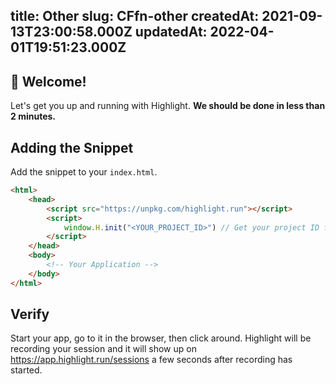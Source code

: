 
title: Other
slug: CFfn-other
createdAt: 2021-09-13T23:00:58.000Z
updatedAt: 2022-04-01T19:51:23.000Z
---

## 👋 Welcome!

Let's get you up and running with Highlight. **We should be done in less than 2 minutes.**

## Adding the Snippet

Add the snippet to your `index.html`.

```html
<html>
    <head>
        <script src="https://unpkg.com/highlight.run"></script>
        <script>
            window.H.init("<YOUR_PROJECT_ID>") // Get your project ID from https://app.highlight.run/setup
        </script>
    </head>
    <body>
        <!-- Your Application -->
    </body>
</html>
```

## Verify

Start your app, go to it in the browser, then click around. Highlight will be recording your session and it will show up on <https://app.highlight.run/sessions> a few seconds after recording has started.
